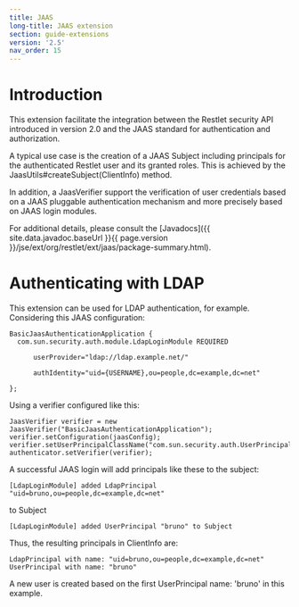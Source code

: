 ```yaml
---
title: JAAS
long-title: JAAS extension
section: guide-extensions
version: '2.5'
nav_order: 15
---
```

# Introduction

This extension facilitate the integration between the Restlet security
API introduced in version 2.0 and the JAAS standard for authentication
and authorization.

A typical use case is the creation of a JAAS Subject including
principals for the authenticated Restlet user and its granted roles.
This is achieved by the JaasUtils\#createSubject(ClientInfo) method.

In addition, a JaasVerifier support the verification of user credentials
based on a JAAS pluggable authentication mechanism and more precisely
based on JAAS login modules.

For additional details, please consult the
[Javadocs]({{ site.data.javadoc.baseUrl }}{{ page.version }}/jse/ext/org/restlet/ext/jaas/package-summary.html).

# Authenticating with LDAP

This extension can be used for LDAP authentication, for example.
Considering this JAAS configuration:

<pre class="language-java"><code class="language-java">BasicJaasAuthenticationApplication {
  com.sun.security.auth.module.LdapLoginModule REQUIRED

      userProvider="ldap://ldap.example.net/"

      authIdentity="uid={USERNAME},ou=people,dc=example,dc=net"

};
</code></pre>

Using a verifier configured like this:

<pre class="language-java"><code class="language-java">JaasVerifier verifier = new JaasVerifier("BasicJaasAuthenticationApplication");
verifier.setConfiguration(jaasConfig);
verifier.setUserPrincipalClassName("com.sun.security.auth.UserPrincipal");
authenticator.setVerifier(verifier);
</code></pre>

A successful JAAS login will add principals like these to the subject:

<pre><code class="language-none">[LdapLoginModule] added LdapPrincipal "uid=bruno,ou=people,dc=example,dc=net"
</code></pre>

to Subject

<pre><code class="language-none">[LdapLoginModule] added UserPrincipal "bruno" to Subject
</code></pre>

Thus, the resulting principals in ClientInfo are:

<pre><code class="language-none">LdapPrincipal with name: "uid=bruno,ou=people,dc=example,dc=net"
UserPrincipal with name: "bruno"
</code></pre>

A new user is created based on the first UserPrincipal name: 'bruno' in
this example.
